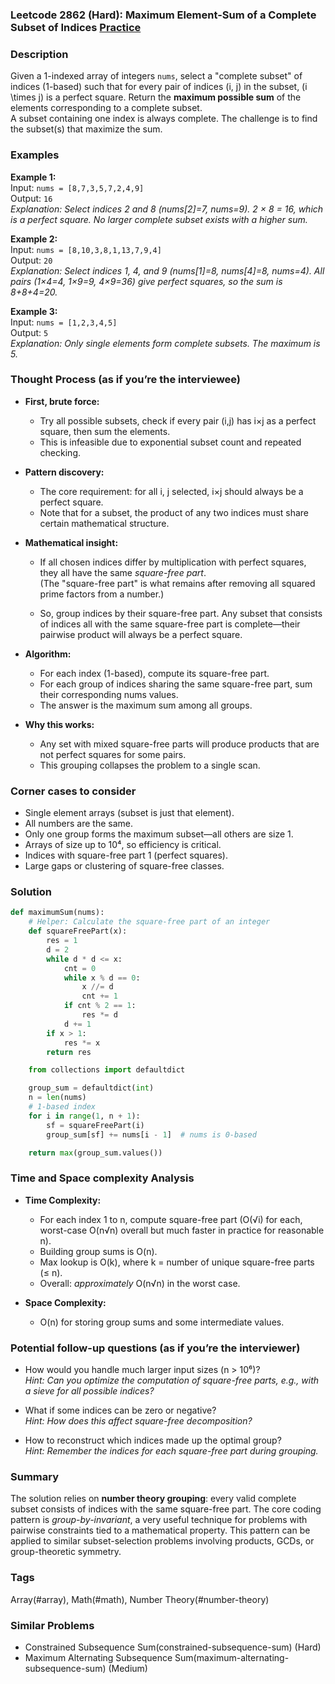### Leetcode 2862 (Hard): Maximum Element-Sum of a Complete Subset of Indices [Practice](https://leetcode.com/problems/maximum-element-sum-of-a-complete-subset-of-indices)

### Description  
Given a 1-indexed array of integers `nums`, select a "complete subset" of indices (1-based) such that for every pair of indices \(i, j\) in the subset, \(i \times j\) is a perfect square. Return the **maximum possible sum** of the elements corresponding to a complete subset.  
A subset containing one index is always complete. The challenge is to find the subset(s) that maximize the sum.

### Examples  

**Example 1:**  
Input: `nums = [8,7,3,5,7,2,4,9]`  
Output: `16`  
*Explanation: Select indices 2 and 8 (nums[2]=7, nums=9). 2 × 8 = 16, which is a perfect square. No larger complete subset exists with a higher sum.*

**Example 2:**  
Input: `nums = [8,10,3,8,1,13,7,9,4]`  
Output: `20`  
*Explanation: Select indices 1, 4, and 9 (nums[1]=8, nums[4]=8, nums=4). All pairs (1×4=4, 1×9=9, 4×9=36) give perfect squares, so the sum is 8+8+4=20.*

**Example 3:**  
Input: `nums = [1,2,3,4,5]`  
Output: `5`  
*Explanation: Only single elements form complete subsets. The maximum is 5.*

### Thought Process (as if you’re the interviewee)  
- **First, brute force:**  
  - Try all possible subsets, check if every pair (i,j) has i×j as a perfect square, then sum the elements.  
  - This is infeasible due to exponential subset count and repeated checking.

- **Pattern discovery:**  
  - The core requirement: for all i, j selected, i×j should always be a perfect square.
  - Note that for a subset, the product of any two indices must share certain mathematical structure.

- **Mathematical insight:**  
  - If all chosen indices differ by multiplication with perfect squares, they all have the same *square-free part*.  
    (The "square-free part" is what remains after removing all squared prime factors from a number.)

  - So, group indices by their square-free part. Any subset that consists of indices all with the same square-free part is complete—their pairwise product will always be a perfect square.

- **Algorithm:**  
  - For each index (1-based), compute its square-free part.
  - For each group of indices sharing the same square-free part, sum their corresponding nums values.
  - The answer is the maximum sum among all groups.

- **Why this works:**  
  - Any set with mixed square-free parts will produce products that are not perfect squares for some pairs.
  - This grouping collapses the problem to a single scan.

### Corner cases to consider  
- Single element arrays (subset is just that element).
- All numbers are the same.
- Only one group forms the maximum subset—all others are size 1.
- Arrays of size up to 10⁴, so efficiency is critical.
- Indices with square-free part 1 (perfect squares).
- Large gaps or clustering of square-free classes.

### Solution

```python
def maximumSum(nums):
    # Helper: Calculate the square-free part of an integer
    def squareFreePart(x):
        res = 1
        d = 2
        while d * d <= x:
            cnt = 0
            while x % d == 0:
                x //= d
                cnt += 1
            if cnt % 2 == 1:
                res *= d
            d += 1
        if x > 1:
            res *= x
        return res

    from collections import defaultdict

    group_sum = defaultdict(int)
    n = len(nums)
    # 1-based index
    for i in range(1, n + 1):
        sf = squareFreePart(i)
        group_sum[sf] += nums[i - 1]  # nums is 0-based

    return max(group_sum.values())
```

### Time and Space complexity Analysis  

- **Time Complexity:**  
  - For each index 1 to n, compute square-free part (O(√i) for each, worst-case O(n√n) overall but much faster in practice for reasonable n).
  - Building group sums is O(n).
  - Max lookup is O(k), where k = number of unique square-free parts (≤ n).
  - Overall: *approximately* O(n√n) in the worst case.

- **Space Complexity:**  
  - O(n) for storing group sums and some intermediate values.

### Potential follow-up questions (as if you’re the interviewer)  

- How would you handle much larger input sizes (n > 10⁶)?  
  *Hint: Can you optimize the computation of square-free parts, e.g., with a sieve for all possible indices?*

- What if some indices can be zero or negative?  
  *Hint: How does this affect square-free decomposition?*

- How to reconstruct which indices made up the optimal group?  
  *Hint: Remember the indices for each square-free part during grouping.*

### Summary
The solution relies on **number theory grouping**: every valid complete subset consists of indices with the same square-free part. The core coding pattern is *group-by-invariant*, a very useful technique for problems with pairwise constraints tied to a mathematical property. This pattern can be applied to similar subset-selection problems involving products, GCDs, or group-theoretic symmetry.

### Tags
Array(#array), Math(#math), Number Theory(#number-theory)

### Similar Problems
- Constrained Subsequence Sum(constrained-subsequence-sum) (Hard)
- Maximum Alternating Subsequence Sum(maximum-alternating-subsequence-sum) (Medium)